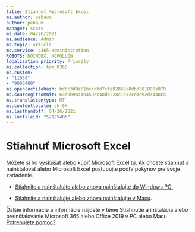 ```yaml
---
title: Stiahnuť Microsoft Excel
ms.author: pebaum
author: pebaum
manager: scotv
ms.date: 04/26/2021
ms.audience: Admin
ms.topic: article
ms.service: o365-administration
ROBOTS: NOINDEX, NOFOLLOW
localization_priority: Priority
ms.collection: Adm_O365
ms.custom:
- "11058"
- "9006480"
ms.openlocfilehash: bd6c3d0e61bccdfd7cfe82866c8db3881800e879
ms.sourcegitcommit: 63d9b9444b459db48d3228c1c52cd1d92d3448ca
ms.translationtype: MT
ms.contentlocale: sk-SK
ms.lasthandoff: 04/26/2021
ms.locfileid: "52125406"
---
```

# <a name="download-microsoft-excel"></a>Stiahnuť Microsoft Excel

Môžete si ho vyskúšať alebo kúpiť Microsoft Excel tu. Ak chcete stiahnuť a nainštalovať alebo Microsoft Excel postupujte podľa pokynov pre svoje zariadenie. 

- [Stiahnite a nainštalujte alebo znova nainštalujte do Windows PC.](https://support.microsoft.com/office/download-and-install-or-reinstall-microsoft-365-or-office-2019-on-a-pc-or-mac-4414eaaf-0478-48be-9c42-23adc4716658?ui=en-us&rs=en-us&ad=us#InstallSteps=Install_on_a_PC) 

- [Stiahnite a nainštalujte alebo znova nainštalujte v Macu](https://support.microsoft.com/office/download-and-install-or-reinstall-microsoft-365-or-office-2019-on-a-pc-or-mac-4414eaaf-0478-48be-9c42-23adc4716658?ui=en-us&rs=en-us&ad=us#InstallSteps=Install_on_a_Mac). 

Ďalšie informácie a informácie nájdete v téme Stiahnutie a inštalácia alebo preinštalovanie Microsoft 365 alebo Office 2019 v PC alebo Macu [Potrebujete pomoc?](https://support.microsoft.com/office/download-and-install-or-reinstall-microsoft-365-or-office-2019-on-a-pc-or-mac-4414eaaf-0478-48be-9c42-23adc4716658?ui=en-us&rs=en-us&ad=us#InstallSteps=need_help) 